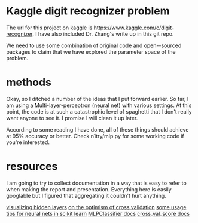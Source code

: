 # Kaggle digit recognizer problem
The url for this project on kaggle is 
https://www.kaggle.com/c/digit-recognizer.
I have also included Dr. Zhang's write up in this git repo.

We need to use some combination of original code and open--sourced
packages to claim that we have explored the parameter space of 
the problem. 

# methods
Okay, so I ditched a number of the ideas that I put forward earlier.
So far, I am using a Multi-layer-perceptron (neural net) 
with various settings. At this point, the code is at such 
a catastrophic level of spaghetti that I don't really 
want anyone to see it. I promise I will clean it up later.




According to some reading I have done, all of these things should achieve at 95% accuracy or better.
Check n1try/mlp.py for some working code if you're interested.


# resources
I am going to try to collect documentation in a way that is easy to refer to 
when making the report and presentation. Everything here is easily googlable
but I figured that aggregating it couldn't hurt anything.

[visualizing hidden layers](https://scikit-learn.org/stable/auto_examples/neural_networks/plot_mnist_filters.html)
[on the optimism of cross validation](https://scikit-learn.org/stable/auto_examples/model_selection/plot_nested_cross_validation_iris.html#sphx-glr-auto-examples-model-selection-plot-nested-cross-validation-iris-py)
[some usage tips for neural nets in scikit learn](https://scikit-learn.org/stable/modules/neural_networks_supervised.html#classification)
[MLPClassifier docs](https://scikit-learn.org/stable/modules/generated/sklearn.neural_network.MLPClassifier.html#sklearn.neural_network.MLPClassifier)
[cross_val_score docs](https://scikit-learn.org/stable/modules/generated/sklearn.model_selection.cross_val_score.html)
